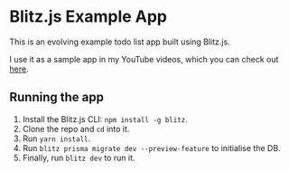 # Blitz.js Example App

This is an evolving example todo list app built using Blitz.js.

I use it as a sample app in my YouTube videos, which you can check out [here](https://www.youtube.com/c/JacquesBlom).

## Running the app

1. Install the Blitz.js CLI: `npm install -g blitz`.
1. Clone the repo and `cd` into it.
1. Run `yarn install`.
1. Run `blitz prisma migrate dev --preview-feature` to initialise the DB.
1. Finally, run `blitz dev` to run it.
